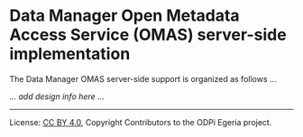 <!-- SPDX-License-Identifier: CC-BY-4.0 -->
<!-- Copyright Contributors to the ODPi Egeria project. -->

# Data Manager Open Metadata Access Service (OMAS) server-side implementation

The Data Manager OMAS server-side support is organized as follows ...

_... add design info here ..._

----
License: [CC BY 4.0](https://creativecommons.org/licenses/by/4.0/),
Copyright Contributors to the ODPi Egeria project.

